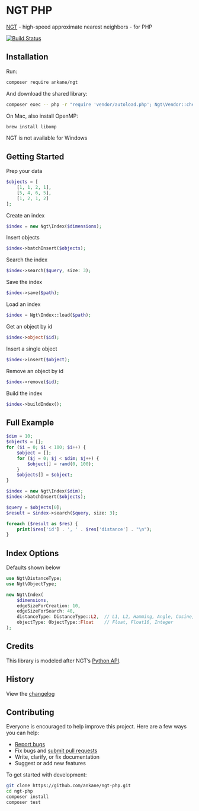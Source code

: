 # NGT PHP

[NGT](https://github.com/yahoojapan/NGT) - high-speed approximate nearest neighbors - for PHP

[![Build Status](https://github.com/ankane/ngt-php/workflows/build/badge.svg?branch=master)](https://github.com/ankane/ngt-php/actions)

## Installation

Run:

```sh
composer require ankane/ngt
```

And download the shared library:

```sh
composer exec -- php -r "require 'vendor/autoload.php'; Ngt\Vendor::check();"
```

On Mac, also install OpenMP:

```sh
brew install libomp
```

NGT is not available for Windows

## Getting Started

Prep your data

```php
$objects = [
    [1, 1, 2, 1],
    [5, 4, 6, 5],
    [1, 2, 1, 2]
];
```

Create an index

```php
$index = new Ngt\Index($dimensions);
```

Insert objects

```php
$index->batchInsert($objects);
```

Search the index

```php
$index->search($query, size: 3);
```

Save the index

```php
$index->save($path);
```

Load an index

```php
$index = Ngt\Index::load($path);
```

Get an object by id

```php
$index->object($id);
```

Insert a single object

```php
$index->insert($object);
```

Remove an object by id

```php
$index->remove($id);
```

Build the index

```php
$index->buildIndex();
```

## Full Example

```php
$dim = 10;
$objects = [];
for ($i = 0; $i < 100; $i++) {
    $object = [];
    for ($j = 0; $j < $dim; $j++) {
        $object[] = rand(0, 100);
    }
    $objects[] = $object;
}

$index = new Ngt\Index($dim);
$index->batchInsert($objects);

$query = $objects[0];
$result = $index->search($query, size: 3);

foreach ($result as $res) {
    print($res['id'] . ', ' . $res['distance'] . "\n");
}
```

## Index Options

Defaults shown below

```php
use Ngt\DistanceType;
use Ngt\ObjectType;

new Ngt\Index(
    $dimensions,
    edgeSizeForCreation: 10,
    edgeSizeForSearch: 40,
    distanceType: DistanceType::L2,  // L1, L2, Hamming, Angle, Cosine, NormalizedAngle, NormalizedCosine, Jaccard
    objectType: ObjectType::Float    // Float, Float16, Integer
);
```

## Credits

This library is modeled after NGT’s [Python API](https://github.com/yahoojapan/NGT/blob/master/python/README-ngtpy.md).

## History

View the [changelog](CHANGELOG.md)

## Contributing

Everyone is encouraged to help improve this project. Here are a few ways you can help:

- [Report bugs](https://github.com/ankane/ngt-php/issues)
- Fix bugs and [submit pull requests](https://github.com/ankane/ngt-php/pulls)
- Write, clarify, or fix documentation
- Suggest or add new features

To get started with development:

```sh
git clone https://github.com/ankane/ngt-php.git
cd ngt-php
composer install
composer test
```
